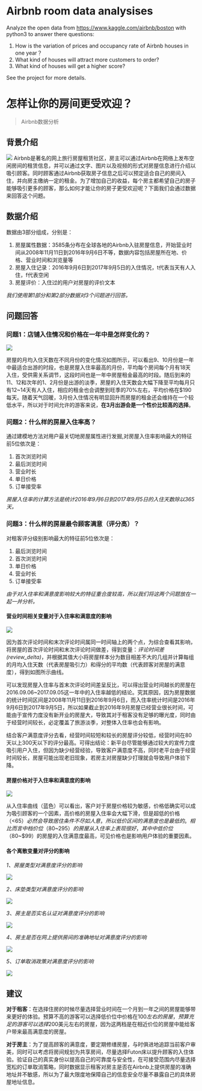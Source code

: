 Airbnb room data analysises
=====================

Analyze the open data from https://www.kaggle.com/airbnb/boston with python3 to answer there questions:

1. How is the variation of prices and occupancy rate of Airbnb houses in one year？
2. What kind of houses will attract more customers to order?
3. What kind of houses will get a higher score?

See the project for more details.

# 怎样让你的房间更受欢迎？
> Airbnb数据分析
## 背景介绍
![](<../images/airbnb_logo.jpg>)
Airbnb是著名的网上旅行房屋租赁社区，房主可以通过Airbnb在网络上发布空闲房间的租赁信息，并可以通过文字、图片以及视频的形式对房屋信息进行介绍以吸引顾客。同时顾客通过Airbnb获取房子信息之后可以预定适合自己的房间入住，并向房主缴纳一定的租金。为了增加自己的收益，每个房主都希望自己的房子能够吸引更多的顾客，那么如何才能让你的房子更受欢迎呢？下面我们会通过数据来回答这个问题。

## 数据介绍
数据由3部分组成，分别是：
1.	房屋属性数据：3585条分布在全球各地的Airbnb入驻房屋信息，开始营业时间从2008年11月11日到2016年9月6日不等，数据内容包括房屋所在地、价格、营业时间和浏览量等
2.	房屋入住记录：2016年9月6日到2017年9月5日的入住情况，t代表当天有人入住，f代表空闲
3.	房屋评价：入住过的用户对房屋的评价文本

*我们使用第1部分和第2部分数据对3个问题进行回答。*


## 问题回答

### 问题1：店铺入住情况和价格在一年中是怎样变化的？
![](<../images/occupied_countandaverage_pricevariation.png>)

房屋的月均入住天数在不同月份的变化情况如图所示，可以看出9、10月份是一年中最适合出游的时段，也是房屋入住率最高的月份，平均每个房间每个月有18天入住，受供需关系调节，这段时间也是一年中房屋租金最高的时段。随后到来的11、12和次年的1、2月份是出游的淡季，房屋的入住天数会大幅下降至平均每月只有12~14天有人入住，相应的租金也会调整到旺季的70%左右，平均价格在$190每天。随着天气回暖，3月份入住情况有明显回升而房屋的租金还会维持在一个较低水平，所以对于时间允许的游客来说，**在3月出游会是一个性价比较高的选择**。
### 问题2：什么样的房屋入住率高？
通过建模地方法对用户最关切地房屋属性进行发掘,对房屋入住率影响最大的特征前5位依次是：
1.	首次浏览时间
2.	最后浏览时间
3.	营业时长
4.	单日价格
5.	订单接受率

*房屋入住率的计算方法是统计2016年9月6日到2017年9月5日的入住天数除以365天。*

### 问题3：什么样的房屋最令顾客满意（评分高）？
对租客评分级别影响最大的特征前5位依次是：
1.	最后浏览时间
2.	首次浏览时间
3.	单日价格
4.	营业时长
5.	订单接受率

*由于对入住率和满意度影响较大的特征重合度较高，所以我们将这两个问题放在一起一并分析。*

#### 营业时间相关变量对于入住率和满意度的影响
![](<../images/occupied_ratioandreview_scores_valuevariation.png>)

因为首次评论时间和末次评论时间属同一时间轴上的两个点，为综合查看其影响，将房屋的首次评论时间和末次评论时间做差，得到变量：*评论时间差(review_delta)*，并根据其值大小将房屋样本分为数目相差不大的几组并计算每组的月均入住天数（代表房屋吸引力）和得分的平均数（代表顾客对房屋的满意度），得到如图所示曲线。

可以发现房屋入住率与首末次评论时间差呈反比，可以得出营业时间越长的房屋在2016.09.06~2017.09.05这一年中的入住率越低的结论。究其原因，因为房屋数据的统计时间区间是2008年11月11日到2016年9月6日，而入住率统计时间是2016年9月6日到2017年9月5日，所以如果截止到2016年9月房屋已经营业很长时间，可能由于宣传力度没有新开业的房屋大，导致其对于租客没有足够的曝光度，同时由于经营时间较长，必定覆盖了旅游淡季，对整体入住率也会有影响。

结合客户满意度评分去看，经营时间较短和较长的房屋评分较低，经营时间在80天以上300天以下的评分最高。可得出结论：新平台尽管能够通过较大的宣传力度吸引用户入住，但因为缺少经营经验，导致客户满意度不高，同时老平台由于经营时间较长，房屋可能出现老旧现象，若房主对房屋缺少打理就会导致用户体验下降。

#### 房屋价格对于入住率和满意度的影响
![](<../images/The influence of price.png>)

从入住率曲线（蓝色）可以看出，客户对于房屋价格较为敏感，价格低确实可以成为吸引顾客的一个因素，高价格的房屋入住率会大幅下滑，但是超低的价格（<$65）必然会导致居住条件不尽如人意，所以低价区间的满意度也是最低的。相比而言中档价位（$80~$295）的房屋从入住率上表现很好，其中中低价位（$80~$99）的房屋的入住满意度最高，可见价格也是影响用户体验的重要因素。

#### 各个离散变量对评分的影响
*1、房屋类型对满意度评分的影响*

![](<../images/room_type.jpg>)

*2、床垫类型对满意度评分的影响*

![](<../images/bed_type.jpg>)

*3、房主是否实名认证对满意度评分的影响*

![](<../images/host_id_varify.jpg>)

*4、房主是否在网上提供房间的准确地址对满意度评分的影响*

![](<../images/accu_add.jpg>)

*5、订单取消政策对满意度评分的影响*

![](<../images/cancle_policy.jpg>)

## 建议
**对于租客**：在选择住房的时候尽量选择营业时间在一个月到一年之间的房屋能够带来更好的体验。预算不高的游客可以选择低价位中价格在$100左右的房屋，预算充足的游客可以选择$200美元左右的房屋，因为这两档是在相近价位的房屋中能给客户带来最高满意度的房屋。

**对于房主**：为了提高顾客的满意度，要定期修缮房屋，与时俱进地追踪当前客户审美，同时可以考虑将房间规划为共享房间，尽量选择Futon床以提升顾客的入住体验。验证自己的真实身份以提高自己的可靠度与安全性，在可接受范围内尽量选择宽松的订单取消策略，同时数据显示租客对房主是否在Airbnb上提供房屋的准确地址并不敏感，所以为了最大限度地保障自己的信息安全尽量不暴露自己的具体房屋地址信息。
